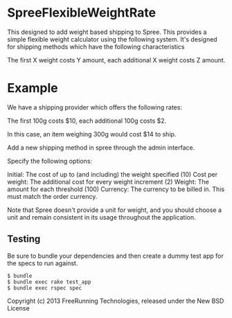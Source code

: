 SpreeFlexibleWeightRate
=======================

This designed to add weight based shipping to Spree.  This provides a simple flexible weight
calculator using the following system.  It's designed for shipping methods which have the
following characteristics

The first X weight costs Y amount, each additional X weight costs Z amount.


Example
=======

We have a shipping provider which offers the following rates:

The first 100g costs $10, each additional 100g costs $2.

In this case, an item weighing 300g would cost $14 to ship.



Add a new shipping method in spree through the admin interface.

Specify the following options:

Initial: The cost of up to (and including) the weight specified (10)
Cost per weight: The additional cost for every weight increment (2)
Weight: The amount for each threshold (100)
Currency: The currency to be billed in.  This must match the order currency.


Note that Spree doesn't provide a unit for weight, and you should choose a unit and
remain consistent in its usage throughout the application.

Testing
-------

Be sure to bundle your dependencies and then create a dummy test app for the specs to run against.

    $ bundle
    $ bundle exec rake test_app
    $ bundle exec rspec spec

Copyright (c) 2013 FreeRunning Technologies, released under the New BSD License
